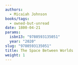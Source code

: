 ```yaml
---
authors:
  - Micaiah Johnson
books/tags:
  - owned-but-unread
date: 1800-04-21
params:
  isbn13: "9780593135051"
  year: "2020"
slug: "9780593135051"
title: The Space Between Worlds
weight: 1
---
```


<!--more-->
